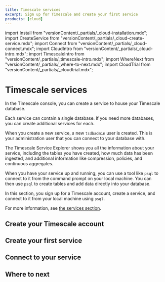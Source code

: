 ```yaml
---
title: Timescale services
excerpt: Sign up for Timescale and create your first service
products: [cloud]
---
```


import Install from "versionContent/_partials/_cloud-installation.mdx";
import CreateService from "versionContent/_partials/_cloud-create-service.mdx";
import Connect from "versionContent/_partials/_cloud-connect.mdx";
import CloudIntro from "versionContent/_partials/_cloud-intro.mdx";
import TimescaleIntro from "versionContent/_partials/_timescale-intro.mdx";
import WhereNext from "versionContent/_partials/_where-to-next.mdx";
import CloudTrial from "versionContent/_partials/_cloudtrial.mdx";

# Timescale services

<CloudIntro />

In the Timescale console, you can create a service to house your Timescale
database.

Each service can contain a single database. If you need more databases, you can
create additional services for each.

When you create a new service, a new `tsdbadmin` user is created. This is your
administration user that you can connect to your database with.

The Timescale Service Explorer shows you all the information about your service,
including the tables you have created, how much data has been ingested, and
additional information like compression, policies, and continuous aggregates.

When you have your service up and running, you can use a tool like `psql` to
connect to it from the command prompt on your local machine. You can then use
`psql` to create tables and add data directly into your database.

In this section, you sign up for a Timescale account, create a service, and
connect to it from your local machine using `psql`.

<CloudTrial />

For more information, see
[the services section][services-how-to].

## Create your Timescale account

<Install />

## Create your first service

<CreateService demoData={false} />

## Connect to your service

<Connect />

## Where to next

<WhereNext />

[services-how-to]: /use-timescale/:currentVersion:/services/
